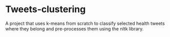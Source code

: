 # Tweets-clustering
A project that uses k-means from scratch to classify selected health tweets where they belong and pre-processes them using the nltk library.

